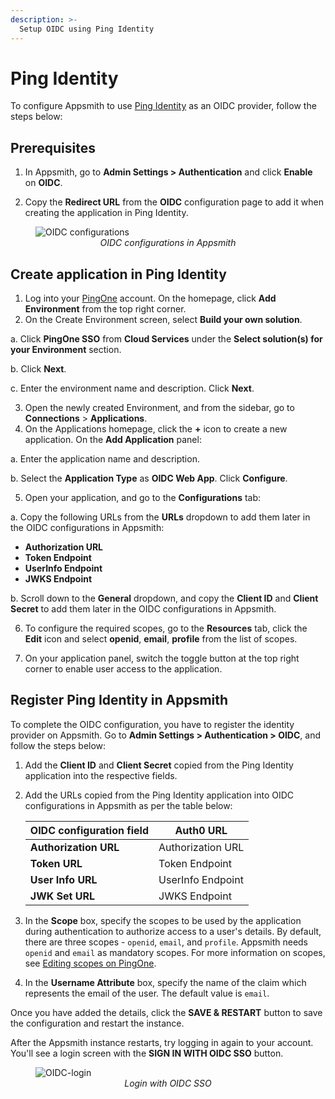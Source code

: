 ```yaml
---
description: >-
  Setup OIDC using Ping Identity
---
```


# Ping Identity

To configure Appsmith to use [Ping Identity](https://www.pingidentity.com/en.html) as an OIDC provider, follow the steps below:

## Prerequisites

1. In Appsmith, go to **Admin Settings > Authentication** and click **Enable** on **OIDC**.

2. Copy the **Redirect URL** from the **OIDC** configuration page to add it when creating the application in Ping Identity.

<figure>
  <img src="/img/oidc-configurations-in-appsmith.png" style= {{width:"600px", height:"auto"}} alt="OIDC configurations"/>
  <figcaption align = "center"><i>OIDC configurations in Appsmith</i></figcaption>
</figure>

## Create application in Ping Identity

1. Log into your [PingOne](https://www.pingidentity.com/en/account/sign-on.html) account. On the homepage, click **Add Environment** from the top right corner.
2. On the Create Environment screen, select **Build your own solution**. 

  a. Click **PingOne SSO** from **Cloud Services** under the **Select solution(s) for your Environment** section. 
  
  b. Click **Next**.

  c. Enter the environment name and description. Click **Next**.

3. Open the newly created Environment, and from the sidebar, go to **Connections** > **Applications**.
4. On the Applications homepage, click the **+** icon to create a new application. On the **Add Application** panel:

  a. Enter the application name and description.

  b. Select the **Application Type** as **OIDC Web App**. Click **Configure**.

5. Open your application, and go to the **Configurations** tab:

  a. Copy the following URLs from the **URLs** dropdown to add them later in the OIDC configurations in Appsmith:

   - **Authorization URL**
   - **Token Endpoint**
   - **UserInfo Endpoint**
   - **JWKS Endpoint**

  b. Scroll down to the **General** dropdown, and copy the **Client ID** and **Client Secret** to add them later in the OIDC configurations in Appsmith.

6. To configure the required scopes, go to the **Resources** tab, click the **Edit** icon and select **openid**, **email**, **profile** from the list of scopes.

7. On your application panel, switch the toggle button at the top right corner to enable user access to the application. 

## Register Ping Identity in Appsmith

To complete the OIDC configuration, you have to register the identity provider on Appsmith. Go to **Admin Settings > Authentication > OIDC**, and follow the steps below:

1. Add the **Client ID** and **Client Secret** copied from the Ping Identity application into the respective fields.

2. Add the URLs copied from the Ping Identity application into OIDC configurations in Appsmith as per the table below:

      | **OIDC configuration field**      |  **Auth0 URL** |
      | ----------------------- | --------------------- |
      | **Authorization URL** | Authorization URL     |
      | **Token URL**         | Token Endpoint             |
      | **User Info URL**      |  UserInfo Endpoint         |
      | **JWK Set URL**           | JWKS Endpoint             |

3. In the **Scope** box, specify the scopes to be used by the application during authentication to authorize access to a user's details. By default, there are three scopes - `openid`, `email`, and `profile`. Appsmith needs `openid` and `email` as mandatory scopes. For more information on scopes, see [Editing scopes on PingOne](https://docs.pingidentity.com/r/en-us/pingone/pingone_t_edit_scopes_for_an_application).

4. In the **Username Attribute** box, specify the name of the claim which represents the email of the user. The default value is `email`.

Once you have added the details, click the **SAVE & RESTART** button to save the configuration and restart the instance. 

After the Appsmith instance restarts, try logging in again to your account. You'll see a login screen with the **SIGN IN WITH OIDC SSO** button.

<figure>
  <img src="/img/Appsmith-Login-Screen-Shows-OIDC.png" style= {{width:"400px", height:"auto"}} alt="OIDC-login"/>
  <figcaption align = "center"><i>Login with OIDC SSO </i></figcaption>
</figure>